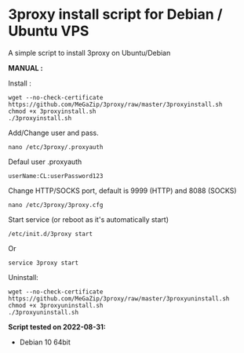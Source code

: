 3proxy install script for Debian / Ubuntu VPS
======================================================

A simple script to install 3proxy on Ubuntu/Debian

**MANUAL :**

Install :

    wget --no-check-certificate https://github.com/MeGaZip/3proxy/raw/master/3proxyinstall.sh
    chmod +x 3proxyinstall.sh
    ./3proxyinstall.sh

Add/Change user and pass. 

    nano /etc/3proxy/.proxyauth
	
Defaul user .proxyauth

    userName:CL:userPassword123

Change HTTP/SOCKS port, default is 9999 (HTTP) and 8088 (SOCKS)

    nano /etc/3proxy/3proxy.cfg
    

Start service (or reboot as it's automatically start)

    /etc/init.d/3proxy start
Or

    service 3proxy start
	
Uninstall:

	wget --no-check-certificate https://github.com/MeGaZip/3proxy/raw/master/3proxyuninstall.sh
	chmod +x 3proxyuninstall.sh
	./3proxyuninstall.sh

**Script tested on 2022-08-31:**

- Debian 10 64bit
